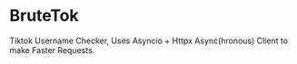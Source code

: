 # BruteTok
Tiktok Username Checker, Uses Asyncio + Httpx Async(hronous) Client to make Faster Requests. 
